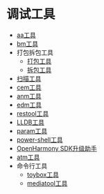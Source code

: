 # 调试工具

- [aa工具](aa-tool.md)
- [bm工具](bm-tool.md)
- 打包拆包工具
  - [打包工具](packing-tool.md)
  - [拆包工具](unpacking-tool.md)
- [扫描工具](app-check-tool.md)
- [cem工具](cem-tool.md)
- [anm工具](anm-tool.md)
- [edm工具](edm-tool.md)
- [restool工具](restool.md)<!--Del-->
- [LLDB工具](lldb-tool.md)<!--DelEnd-->
- [param工具](param-tool.md)
- [power-shell工具](power-shell.md)
- [OpenHarmony SDK升级助手](openharmony_sdk_upgrade_assistant.md)
- [atm工具](atm-tool.md)
- 命令行工具
  - [toybox工具](toybox.md)
  - [mediatool工具](mediatool.md)
